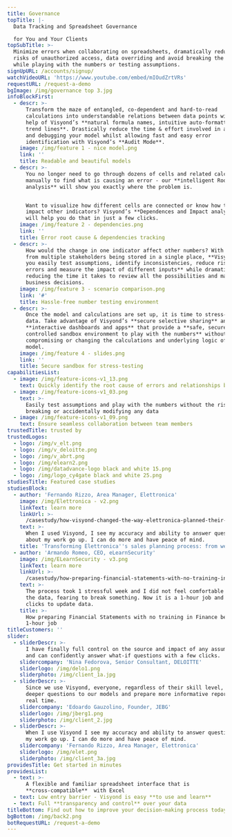 ```yaml
---
title: Governance
topTitle: |-
  Data Tracking and Spreadsheet Governance 

  for You and Your Clients
topSubTitle: >-
  Minimize errors when collaborating on spreadsheets, dramatically reduce the
  risks of unauthorized access, data overriding and avoid breaking the model
  while playing with the numbers or testing assumptions.
signUpURL: /accounts/signup/
watchVideoURL: 'https://www.youtube.com/embed/mIOudZrtVRs'
requestURL: /request-a-demo
bgImage: /img/governance top 3.jpg
infoBlockFirst:
  - descr: >-
      Transform the maze of entangled, co-dependent and hard-to-read
      calculations into understandable relations between data points with the
      help of Visyond’s **natural formula names, intuitive auto-formatting, and
      trend lines**. Drastically reduce the time & effort involved in auditing
      and debugging your model whilst allowing fast and easy error
      identification with Visyond’s **Audit Mode**.
    image: /img/feature 1 - nice model.png
    link: ''
    title: Readable and beautiful models
  - descr: >-
      You no longer need to go through dozens of cells and related calculations
      manually to find what is causing an error - our **intelligent Root Cause
      analysis** will show you exactly where the problem is.


      Want to visualize how different cells are connected or know how they
      impact other indicators? Visyond’s **Dependences and Impact analysis**
      will help you do that in just a few clicks.
    image: /img/feature 2 - dependencies.png
    link: ''
    title: Error root cause & dependencies tracking
  - descr: >-
      How would the change in one indicator affect other numbers? With inputs
      from multiple stakeholders being stored in a single place, **Visyond lets
      you easily test assumptions, identify inconsistencies, reduce risk of
      errors and measure the impact of different inputs** while dramatically
      reducing the time it takes to review all the possibilities and make smart
      business decisions.
    image: /img/feature 3 - scenario comparison.png
    link: '#'
    title: Hassle-free number testing environment
  - descr: >-
      Once the model and calculations are set up, it is time to stress-test the
      data. Take advantage of Visyond’s **secure selective sharing** and
      **interactive dashboards and apps** that provide a **safe, secure and
      controlled sandbox environment to play with the numbers** without
      compromising or changing the calculations and underlying logic of the
      model.
    image: /img/feature 4 - slides.png
    link: ''
    title: Secure sandbox for stress-testing
capabilitiesList:
  - image: /img/feature-icons-v1_13.png
    text: Quickly identify the root cause of errors and relationships between cells
  - image: /img/feature-icons-v1_03.png
    text: >-
      Easily test assumptions and play with the numbers without the risk of
      breaking or accidentally modifying any data
  - image: /img/feature-icons-v1_09.png
    text: Ensure seamless collaboration between team members
trustedTitle: trusted by
trustedLogos:
  - logo: /img/v_elt.png
  - logo: /img/v_deloitte.png
  - logo: /img/v_abrt.png
  - logo: /img/elearn2.png
  - logo: /img/datadvance-logo black and white 15.png
  - logo: /img/logo_cy4gate black and white 25.png
studiesTitle: Featured case studies
studiesBlock:
  - author: 'Fernando Rizzo, Area Manager, Elettronica'
    image: /img/Elettronica - v2.png
    linkText: learn more
    linkUrl: >-
      /casestudy/how-visyond-changed-the-way-elettronica-planned-their-sales-and-shortened-the-process-from-weeks-to-hours/
    text: >-
      When I used Visyond, I see my accuracy and ability to answer questions
      about my work go up. I can do more and have peace of mind.
    title: 'Transforming Elettronica''s sales planning process: from weeks to hours'
  - author: 'Armando Romeo, CEO, eLearnSecurity'
    image: /img/ELearnSecurity - v3.png
    linkText: learn more
    linkUrl: >-
      /casestudy/how-preparing-financial-statements-with-no-training-in-finance-became-a-1-hour-job/
    text: >-
      The process took 1 stressful week and I did not feel comfortable to update
      the data, fearing to break something. Now it is a 1-hour job and a few
      clicks to update data.
    title: >-
      How preparing Financial Statements with no training in Finance became a
      1-hour job
titleCustomers: ''
slider:
  - sliderDescr: >-
      I have finally full control on the source and impact of any assumptions,
      and can confidently answer what-if questions with a few clicks.
    slidercompany: 'Nina Fedorova, Senior Consultant, DELOITTE'
    sliderlogo: /img/delo1.png
    sliderphoto: /img/client_1a.jpg
  - sliderDescr: >-
      Since we use Visyond, everyone, regardless of their skill level, can ask
      deeper questions to our models and prepare more informative reports in
      real time.
    slidercompany: 'Edoardo Gauzolino, Founder, JEBG'
    sliderlogo: /img/jberg1.png
    sliderphoto: /img/client_2.jpg
  - sliderDescr: >-
      When I use Visyond I see my accuracy and ability to answer questions about
      my work go up. I can do more and have peace of mind.
    slidercompany: 'Fernando Rizzo, Area Manager, Elettronica'
    sliderlogo: /img/elet.png
    sliderphoto: /img/client_3a.jpg
providesTitle: Get started in minutes
providesList:
  - text: >-
      A flexible and familiar spreadsheet interface that is
      **cross-compatible**  with Excel
  - text: Low entry barrier - Visyond is easy **to use and learn**
  - text: Full **transparency and control** over your data
titleBottom: Find out how to improve your decision-making process today
bgBottom: /img/back2.png
botRequestURL: /request-a-demo
---
```


